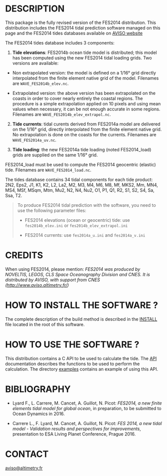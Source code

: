 # DESCRIPTION

This package is the fully revised version of the FES2014 distribution.
This distribution includes the FES2014 tidal prediction software managed on this
page and the FES2014 tides databases available on
[AVISO website](http://www.aviso.altimetry.fr/en/data/products/auxiliary-products/global-tide-fes/)

The FES2014 tides database includes 3 components:

1. **Tide elevations**: FES2014b ocean tide model is distributed; this model has
been computed using the new FES2014 tidal loading grids. Two versions
are available:

  * Non extrapolated version: the model is defined on a 1/16° grid directly
    interpolated from the finite element native grid of the model. Filenames
    are ``WAVE_FES2014b_elev.nc``.

  * Extrapolated version: the above version has been extrapolated on the
    coasts in order to cover nearly entirely the coastal regions. The
    procedure is a simple extrapolation applied on 10 pixels and using mean
    values when necessary, it can be not enough accurate in some regions.
    Filenames are ``WAVE_FES2014b_elev_extrapol.nc``.

2. **Tide currents**: tidal curents derived from FES2014a model are delivered on
the 1/16° grid, directly interpolated from the finite element native grid.
No extrapolation is done on the coasts for the currents. Filenames are
``WAVE_FES2014a_uv.nc``.

3. **Tide loading**: the new FES2014a tide loading (noted FES2014_load) grids
are supplied on the same 1/16° grid.

FES2014_load must be used to compute the FES2014 geocentric (elastic) tide.
Filenames are ``WAVE_FES2014_load.nc``.

The tides database contains 34 tidal components for each tide product: 2N2,
Eps2, J1, K1, K2, L2, La2, M2, M3, M4, M6, M8, Mf, MKS2, Mm, MN4, MS4, MSf,
MSqm, Mtm, Mu2, N2, N4, Nu2, O1, P1, Q1, R2, S1, S2, S4, Sa, Ssa, T2.

> To produce FES2014 tidal prediction with the software, you need to use
> the following parameter files:
> 
>   * FES2014 elevations (ocean or geocentric) tide: use
> `fes2014b_elev.ini`
>     or `fes2014b_elev_extrapol.ini`
> 
>   * FES2014 currents: use `fes2014a_u.ini` and `fes2014a_v.ini`

# CREDITS

When using FES2014, please mention: *FES2014 was produced by NOVELTIS, LEGOS,
CLS Space Oceanography Division and CNES. It is distributed by AVISO, with
support from CNES (http://www.aviso.altimetry.fr/)*

# HOW TO INSTALL THE SOFTWARE ?

The complete description of the build method is described in the
[INSTALL](INSTALL) file located in the root of this software.

# HOW TO USE THE SOFTWARE ?

This distribution contains a C API to be used to calculate the tide. The
[API](API.rst) documentation describes the functions to be used to
perform the calculation. The directory [examples](examples) contains an
example of using this API.

# BIBLIOGRAPHY

* Lyard F., L. Carrere, M. Cancet, A. Guillot, N. Picot: *FES2014, a new finite
  elements tidal model for global ocean*, in preparation, to be submitted to
  Ocean Dynamics in 2016.

* Carrere L., F. Lyard, M. Cancet, A. Guillot, N. Picot: *FES 2014, a new tidal
  model - Validation results and perspectives for improvements*, presentation to
  ESA Living Planet Conference, Prague 2016.

# CONTACT

aviso@altimetry.fr